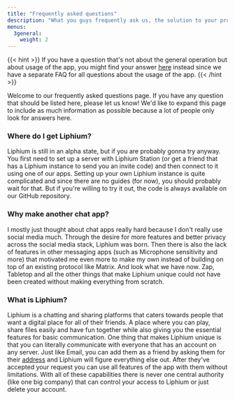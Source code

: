 ```yaml
---
title: "Frequently asked questions"
description: "What you guys frequently ask us, the solution to your problem might be here!"
menus:
  3general:
    weight: 2
---
```


{{< hint >}}
If you have a question that's not about the general operation but about usage of the app, you might find your answer <a href="/docs/using-liphium/faq">here</a> instead since we have a separate FAQ for all questions about the usage of the app.
{{< /hint >}}

Welcome to our frequently asked questions page. If you have any question that should be listed here, please let us know! We'd like to expand this page to include as much information as possible because a lot of people only look for answers here.

### Where do I get Liphium?

Liphium is still in an alpha state, but if you are probably gonna try anyway. You first need to set up a server with Liphium Station (or get a friend that has a Liphium instance to send you an invite code) and then connect to it using one of our apps. Setting up your own Liphium instance is quite complicated and since there are no guides (for now), you should probably wait for that. But if you're willing to try it out, the code is always available on our GitHub repository.

### Why make another chat app?

I mostly just thought about chat apps really hard because I don't really use social media much. Through the desire for more features and better privacy across the social media stack, Liphium was born. Then there is also the lack of features in other messaging apps (such as Microphone sensitivity and more) that motivated me even more to make my own instead of building on top of an existing protocol like Matrix. And look what we have now. Zap, Tabletop and all the other things that make Liphium unique could not have been created without making everything from scratch.

### What is Liphium?

Liphium is a chatting and sharing platforms that caters towards people that want a digital place for all of their friends. A place where you can play, share files easily and have fun together while also giving you the essential features for basic communication. One thing that makes Liphium unique is that you can literally communicate with everyone that has an account on any server. Just like Email, you can add them as a friend by asking them for their [address](/docs/concepts/towns) and Liphium will figure everything else out. After they've accepted your request you can use all features of the app with them without limitations. With all of these capabilities there is never one central authority (like one big company) that can control your access to Liphium or just delete your account.
